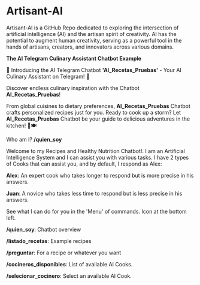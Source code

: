 # Artisant-AI
Artisant-AI is a GitHub Repo dedicated to exploring the intersection of artificial intelligence (AI) and the artisan spirit of creativity. 
AI has the potential to augment human creativity, serving as a powerful tool in the hands of artisans, creators, and innovators across various domains.

**The AI Telegram Culinary Assistant Chatbot Example**

🍳 Introducing the AI Telegram Chatbot **'AI_Recetas_Pruebas'** - Your AI Culinary Assistant on Telegram! 🤖

Discover endless culinary inspiration with the Chatbot **AI_Recetas_Pruebas**! 

From global cuisines to dietary preferences, **AI_Recetas_Pruebas** Chatbot crafts personalized recipes just for you. Ready to cook up a storm? Let **AI_Recetas_Pruebas** Chatbot be your guide to delicious adventures in the kitchen! 🌟🍽️

Who am I? **/quien_soy**

Welcome to my Recipes and Healthy Nutrition Chatbot!. I am an Artificial Intelligence System and I can assist you with various tasks. I have 2 types of Cooks that can assist you, and by default, I respond as Alex:

  **Alex**: An expert cook who takes longer to respond but is more precise in his answers.
  
  **Juan**: A novice who takes less time to respond but is less precise in his answers.

See what I can do for you in the 'Menu' of commands. Icon at the bottom left.

  **/quien_soy**: Chatbot overview
  
  **/listado_recetas**: Example recipes
  
  **/preguntar**: For a recipe or whatever you want
  
  **/cocineros_disponibles**: List of available AI Cooks.
  
  **/selecionar_cocinero**: Select an available AI Cook.










